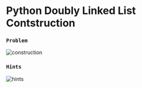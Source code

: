 # Python Doubly Linked List Contstruction

### `Problem`

![construction](doubly_linked_list_contstruction.png)

### `Hints`

![hints](doubly_linked_list_hints.png)